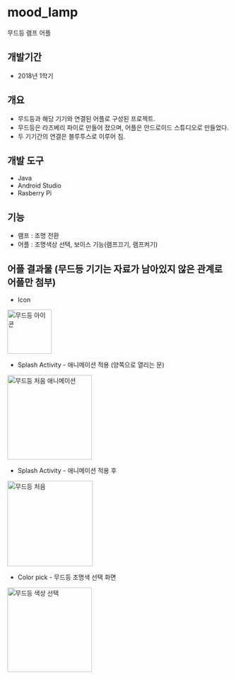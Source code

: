 # mood_lamp
무드등 램프 어플

## 개발기간 
  * 2018년 1학기

## 개요
  * 무드등과 해당 기기와 연결된 어플로 구성된 프로젝트.
  * 무드등은 라즈베리 파이로 만들어 졌으며, 어플은 안드로이드 스튜디오로 만들었다.
  * 두 기기간의 연결은 블루투스로 이루어 짐.
  
## 개발 도구
  * Java
  * Android Studio
  * Rasberry Pi
  
## 기능
  * 램프 : 조명 전환
  * 어플 : 조명색상 선택, 보이스 기능(램프끄기, 램프켜기)

## 어플 결과물 (무드등 기기는 자료가 남아있지 않은 관계로 어플만 첨부)
  * Icon
  <img width="100" alt="무드등 아이콘" src="https://user-images.githubusercontent.com/48000920/128143426-b8b5738a-c8a4-48fb-88cf-d7905f3e3f2d.PNG">

  * Splash Activity - 애니메이션 적용 (양쪽으로 열리는 문)
  <img width="191" alt="무드등 처음 애니메이션" src="https://user-images.githubusercontent.com/48000920/128143443-00321eba-5c49-4fc1-a6bd-0624d85d50d9.PNG">

  * Splash Activity - 애니메이션 적용 후
  <img width="193" alt="무드등 처음" src="https://user-images.githubusercontent.com/48000920/128143452-f2f6cfb5-48ba-425a-be90-221b931ec8da.PNG">

  * Color pick - 무드등 조명색 선택 화면
  <img width="191" alt="무드등 색상 선택" src="https://user-images.githubusercontent.com/48000920/128143466-6c3fc0a1-62c8-4f12-9bfe-d0b73331a7a4.PNG">
